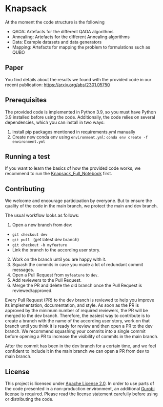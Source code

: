 # Knapsack 


At the moment the code structure is the following
* QAOA: Artefacts for the different QAOA algorithms
* Annealing: Artefacts for the different Annealing algorithms
* Data: Example datasets and data generators
* Mapping: Artefacts for mapping the problem to formulations such as QUBO

## Paper

You find details about the results we found with the provided code in our recent publication: https://arxiv.org/abs/2301.05750

## Prerequisites
The provided code is implemented in Python 3.9, so you must have Python 3.9 installed before using the code. Additionally, the code relies on several dependencies, which you can install in two ways:

1. Install pip packages mentioned in requirements.yml manually
2. Create new conda env using `environment.yml`:
    ```conda env create -f environment.yml```

## Running a test

If you want to learn the basics of how the provided code works, we recommend to run the [Knapsack_Full_Notebook](Knapsack_Full_Notebook.ipynb) first.


## Contributing

We welcome and encourage participation by everyone. But to ensure the quality of the code in the main branch, we protect the main and dev branch.

The usual workflow looks as follows:
1. Open a new branch from dev:
  * ```git checkout dev```
  * ```git pull ``` (get latest dev branch)
  * ```git checkout -b myfeature```
  * Link the branch to the according user story.
2. Work on the branch until you are happy with it.
3. Squash the commits in case you made a lot of redundant commit messages.
4. Open a Pull Request from ```myfeature``` to ```dev```.
5. Add reviewers to the Pull Request.
6. Merge the PR and delete the old branch once the Pull Request is reviewed/approved.

Every Pull Request (PR) to the dev branch is reviewed to help you improve its implementation, documentation, and style. As soon as the PR
is approved by the minimum number of required reviewers, the PR will be merged to the dev branch.
Therefore, the easiest way to contribute is to create a branch with the name of the according user story, work on that
branch until you think it is ready for review and then open a PR to the dev branch. We recommend squashing your commits
into a single commit before opening a PR to increase the visibility of commits in the main branch.

After the commit has been in the dev branch for a certain time, and we feel confident to include it in the main branch
we can open a PR from dev to main branch.

## License

This project is licensed under [Apache License 2.0](LICENSE). In order to use parts of the code presented in a non-production environment, an additional [Gurobi license](https://pypi.org/project/gurobipy/) is required. Please read the license statement carefully before using or distributing the code.